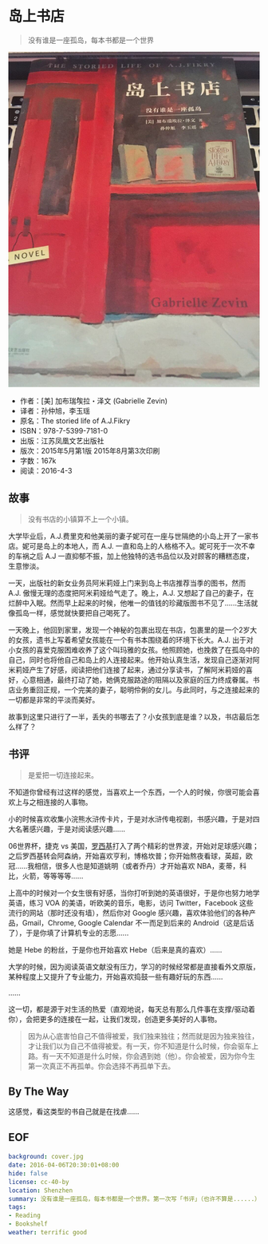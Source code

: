 岛上书店
===

> 没有谁是一座孤岛，每本书都是一个世界

![cover](cover.jpg)

- 作者：[美] 加布瑞̇̇埃拉・泽文 (Gabrielle Zevin)
- 译者：孙仲旭，李玉瑶
- 原名：The storied life of A.J.Fikry
- ISBN：978-7-5399-7181-0
- 出版：江苏凤凰文艺出版社
- 版次：2015年5月第1版 2015年8月第3次印刷
- 字数：167k
- 阅读：2016-4-3

## 故事
> 没有书店的小镇算不上一个小镇。

大学毕业后，A.J.费里克和他美丽的妻子妮可在一座与世隔绝的小岛上开了一家书店。妮可是岛上的本地人，而 A.J. 一直和岛上的人格格不入。妮可死于一次不幸的车祸之后 A.J 一直抑郁不振，加上他独特的选书品位以及对顾客的糟糕态度，生意惨淡。

一天，出版社的新女业务员阿米莉娅上门来到岛上书店推荐当季的图书，然而 A.J. 傲慢无理的态度把阿米莉娅给气走了。晚上，A.J. 又想起了自己的妻子，在烂醉中入眠。然而早上起来的时候，他唯一的值钱的珍藏版图书不见了......生活就像孤岛一样，感觉就快要把自己喝死了。

一天晚上，他回到家里，发现一个神秘的包裹出现在书店，包裹里的是一个2岁大的女孩，遗书上写着希望女孩能在一个有书本围绕着的环境下长大。A.J. 出于对小女孩的喜爱克服困难收养了这个叫玛雅的女孩。他照顾她，也挽救了在孤岛中的自己，同时也将他自己和岛上的人连接起来。他开始认真生活，发现自己逐渐对阿米莉娅产生了好感，阅读把他们连接了起来，通过分享读书，了解阿米莉娅的喜好，心意相通，最终打动了她，她俩克服路途的阻隔以及家庭的压力终成眷属。书店业务重回正规，一个完美的妻子，聪明伶俐的女儿。与此同时，与之连接起来的一切都是非常的平淡而美好。

故事到这里只进行了一半，丢失的书哪去了？小女孩到底是谁？以及，书店最后怎么样了？

## 书评
> 是爱把一切连接起来。

不知道你曾经有过这样的感觉，当喜欢上一个东西，一个人的时候，你很可能会喜欢上与之相连接的人事物。

小的时候喜欢收集小浣熊水浒传卡片，于是对水浒传电视剧，书感兴趣，于是对四大名著感兴趣，于是对阅读感兴趣......

06世界杯，捷克 vs 美国，[罗西基][1]打入了两个精彩的世界波，开始对足球感兴趣；之后罗西基转会阿森纳，开始喜欢亨利，博格坎普；你开始熬夜看球，英超，欧冠......我相信，很多人也是知道姚明（或者乔丹）才开始喜欢 NBA，麦蒂，科比，火箭，等等等等......

上高中的时候对一个女生很有好感，当你打听到她的英语很好，于是你也努力地学英语，练习 VOA 的美语，听欧美的音乐，电影，访问 Twitter，Facebook 这些流行的网站（那时还没有墙），然后你对 Google 感兴趣，喜欢体验他们的各种产品，Gmail，Chrome, Google Calendar 不一而足到后来的 Android（这是后话了），于是你填了计算机专业的志愿......

她是 Hebe 的粉丝，于是你也开始喜欢 Hebe（后来是真的喜欢）......

大学的时候，因为阅读英语文献没有压力，学习的时候经常都是直接看外文原版，某种程度上又提升了专业能力，开始喜欢捣鼓一些有趣好玩的东西......

......

这一切，都是源于对生活的热爱（直观地说，每天总有那么几件事在支撑/驱动着你），会把更多的连接在一起，让我们发现，创造更多美好的人事物。

> 因为从心底害怕自己不值得被爱，我们独来独往；然而就是因为独来独往，才让我们以为自己不值得被爱。有一天，你不知道是什么时候，你会驱车上路。有一天不知道是什么时候，你会遇到她（他）。你会被爱，因为你今生第一次真正不再孤单。你会选择不再孤单下去。

## By The Way
这感觉，看这类型的书自己就是在找虐......

## EOF
```yaml
background: cover.jpg
date: 2016-04-06T20:30:01+08:00
hide: false
license: cc-40-by
location: Shenzhen
summary: 没有谁是一座孤岛，每本书都是一个世界。第一次写「书评」（也许不算是......）
tags:
- Reading
- Bookshelf
weather: terrific good
```

[1]: http://baike.baidu.com/link?url=dtb0xbnD2BZGJRPfCa0cBfD3pVh7V_xYH_9CcEcFrvU1FdGLTnJ7NwS4X53AWTBJfbcLZQ6-SFIl9CTfbF99k4-JqNYA8mowm7nmCkFwdDLiOqvKmHQJzTYxEWkAhgHjXvgoFnSB2dD0YJyBHHDK0_
